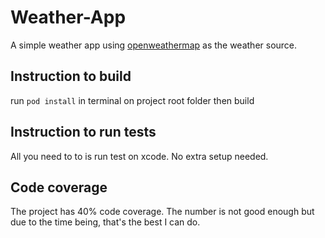 # Weather-App
A simple weather app using [openweathermap](https://openweathermap.org/current) as the weather source.

## Instruction to build
  run ```pod install``` in terminal on project root folder
  then build
  
## Instruction to run tests
  All you need to to is run test on xcode. No extra setup needed.

## Code coverage
  The project has 40% code coverage. The number is not good enough but due to the time being, that's the best I can do.
